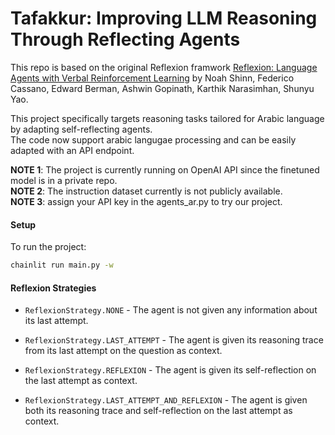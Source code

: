 # Tafakkur: Improving LLM Reasoning Through Reflecting Agents

This repo is based on the original Reflexion framwork [Reflexion: Language Agents with Verbal Reinforcement Learning](https://arxiv.org/abs/2303.11366) by Noah Shinn, Federico Cassano, Edward Berman, Ashwin Gopinath, Karthik Narasimhan, Shunyu Yao. 

This project specifically targets reasoning tasks tailored for Arabic language by adapting self-reflecting agents. <br>
The code now support arabic langugae processing and can be easily adapted with an API endpoint. 

**NOTE 1**: The project is currently running on OpenAI API since the finetuned model is in a private repo. <br>
**NOTE 2**: The instruction dataset currently is not publicly available. <br>
**NOTE 3**: assign your API key in the agents_ar.py to try our project. <br>

#### Setup

To run the project:

```bash
chainlit run main.py -w
```

#### Reflexion Strategies


 - `ReflexionStrategy.NONE` - The agent is not given any information about its last attempt. 

 - `ReflexionStrategy.LAST_ATTEMPT` - The agent is given its reasoning trace from its last attempt on the question as context.

 - `ReflexionStrategy.REFLEXION` - The agent is given its self-reflection on the last attempt as context. 

 - `ReflexionStrategy.LAST_ATTEMPT_AND_REFLEXION` -  The agent is given both its reasoning trace and self-reflection on the last attempt as context.

